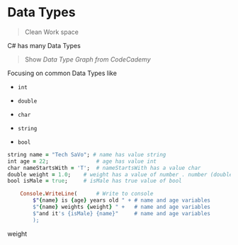 # Data Types

> Clean Work space

C# has many Data Types

> Show *Data Type Graph from CodeCademy*

Focusing on common Data Types like

* ```int```

* ```double```

* ```char```

* ```string```

* ```bool```

```ruby
string name = "Tech SaVo"; # name has value string
int age = 22;               # age has value int
char nameStartsWith = 'T';  # nameStartsWith has a value char
double weight = 1.0;    # weight has a value of number . number (double)
bool isMale = true;     # isMale has true value of bool

    Console.WriteLine(      # Write to console
        $"{name} is {age} years old " + # name and age variables
        $"{name} weights {weight} " +   # name and age variables
        $"and it's {isMale} {name}"     # name and age variables
        );
```
weight 